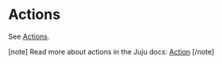 # Actions

See [Actions](https://charmhub.io/hockeypuck-k8s/actions).

[note]
Read more about actions in the Juju docs: [Action](https://documentation.ubuntu.com/juju/3.6/reference/action/)
[/note]
